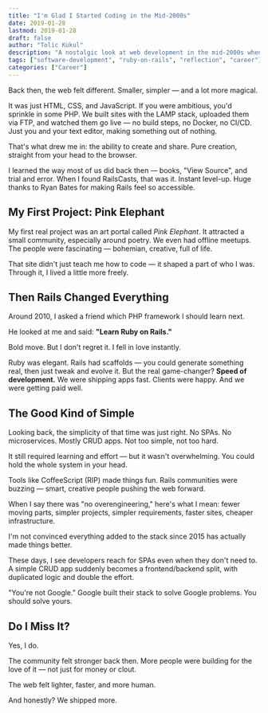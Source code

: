 ```yaml
---
title: "I'm Glad I Started Coding in the Mid-2000s"
date: 2019-01-28
lastmod: 2019-01-28
draft: false
author: "Tolic Kukul"
description: "A nostalgic look at web development in the mid-2000s when the web was simpler, faster, and more human. Simpler times led to better software."
tags: ["software-development", "ruby-on-rails", "reflection", "career"]
categories: ["Career"]
---
```


Back then, the web felt different. Smaller, simpler — and a lot more magical.

It was just HTML, CSS, and JavaScript. If you were ambitious, you'd sprinkle in some PHP. We built sites with the LAMP stack, uploaded them via FTP, and watched them go live — no build steps, no Docker, no CI/CD. Just you and your text editor, making something out of nothing.

That's what drew me in: the ability to create and share. Pure creation, straight from your head to the browser.

I learned the way most of us did back then — books, "View Source", and trial and error. When I found RailsCasts, that was it. Instant level-up. Huge thanks to Ryan Bates for making Rails feel so accessible.

## My First Project: Pink Elephant

My first real project was an art portal called *Pink Elephant*. It attracted a small community, especially around poetry. We even had offline meetups. The people were fascinating — bohemian, creative, full of life.

That site didn't just teach me how to code — it shaped a part of who I was. Through it, I lived a little more freely.

## Then Rails Changed Everything

Around 2010, I asked a friend which PHP framework I should learn next.

He looked at me and said: **"Learn Ruby on Rails."**

Bold move. But I don't regret it. I fell in love instantly.

Ruby was elegant. Rails had scaffolds — you could generate something real, then just tweak and evolve it. But the real game-changer? **Speed of development.** We were shipping apps fast. Clients were happy. And we were getting paid well.

## The Good Kind of Simple

Looking back, the simplicity of that time was just right. No SPAs. No microservices. Mostly CRUD apps. Not too simple, not too hard.

It still required learning and effort — but it wasn't overwhelming. You could hold the whole system in your head.

Tools like CoffeeScript (RIP) made things fun. Rails communities were buzzing — smart, creative people pushing the web forward.

When I say there was "no overengineering," here's what I mean: fewer moving parts, simpler projects, simpler requirements, faster sites, cheaper infrastructure.

I'm not convinced everything added to the stack since 2015 has actually made things better.

These days, I see developers reach for SPAs even when they don't need to. A simple CRUD app suddenly becomes a frontend/backend split, with duplicated logic and double the effort.

"You're not Google." Google built their stack to solve Google problems. You should solve yours.

## Do I Miss It?

Yes, I do.

The community felt stronger back then. More people were building for the love of it — not just for money or clout.

The web felt lighter, faster, and more human.

And honestly? We shipped more.
